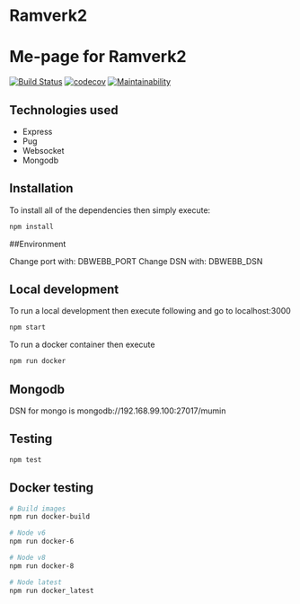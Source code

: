# Ramverk2

# Me-page for Ramverk2

[![Build Status](https://travis-ci.org/kundkingan/ramverk2.svg?branch=master)](https://travis-ci.org/kundkingan/ramverk2)
[![codecov](https://codecov.io/gh/kundkingan/ramverk2/branch/master/graph/badge.svg)](https://codecov.io/gh/kundkingan/ramverk2)
[![Maintainability](https://api.codeclimate.com/v1/badges/b9a5a198a01f2c474cb3/maintainability)](https://codeclimate.com/github/kundkingan/ramverk2/maintainability)

## Technologies used

* Express
* Pug
* Websocket
* Mongodb

## Installation
To install all of the dependencies then simply execute:

```bash
npm install
```

##Environment

Change port with: DBWEBB_PORT
Change DSN with: DBWEBB_DSN

## Local development
To run a local development then execute following and go to localhost:3000

```bash
npm start
```

To run a docker container then execute 

```bash
npm run docker
```

## Mongodb

DSN for mongo is mongodb://192.168.99.100:27017/mumin

## Testing

```bash
npm test
```

## Docker testing

```bash
# Build images
npm run docker-build

# Node v6
npm run docker-6

# Node v8
npm run docker-8

# Node latest
npm run docker_latest
```




